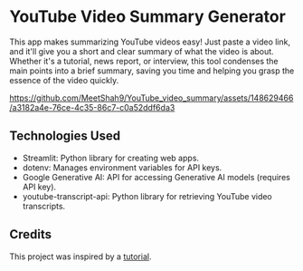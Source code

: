 # YouTube Video Summary Generator

This app makes summarizing YouTube videos easy! Just paste a video link, and it'll give you a short and clear summary of what the video is about. Whether it's a tutorial, news report, or interview, this tool condenses the main points into a brief summary, saving you time and helping you grasp the essence of the video quickly.

https://github.com/MeetShah9/YouTube_video_summary/assets/148629466/a3182a4e-76ce-4c35-86c7-c0a52ddf6da3

## Technologies Used

* Streamlit: Python library for creating web apps.
* dotenv: Manages environment variables for API keys.
* Google Generative AI: API for accessing Generative AI models (requires API key).
* youtube-transcript-api: Python library for retrieving YouTube video transcripts.


## Credits
This project was inspired by a [tutorial](https://www.youtube.com/watch?v=HFfXvfFe9F8).
